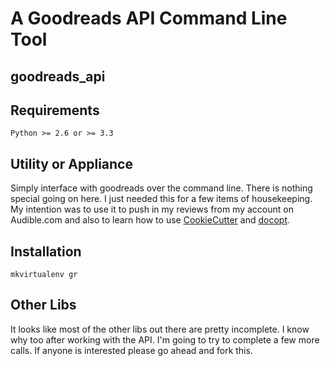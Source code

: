 # A Goodreads API Command Line Tool
## goodreads_api


## Requirements

	Python >= 2.6 or >= 3.3

## Utility or Appliance 

Simply interface with goodreads over the command line. There is nothing special going on here. I just needed this for a few items of housekeeping.  My intention was to use it to push in my reviews from my account on Audible.com and also to learn how to use [CookieCutter](https://github.com/audreyr/cookiecutter) and [docopt](https://github.com/docopt/docopt).

## Installation

	mkvirtualenv gr
	

## Other Libs

It looks like most of the other libs out there are pretty incomplete.  I know why too after working with the API. I'm going to try to complete a few more calls.  If anyone is interested please go ahead and fork this. 

